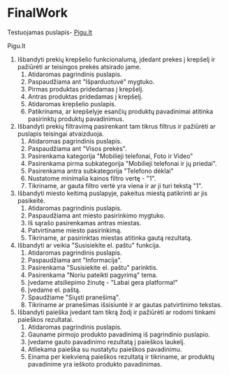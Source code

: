 # FinalWork

Testuojamas puslapis- [Pigu.lt](https://pigu.lt/lt/)

Pigu.lt

1. 	Išbandyti prekių krepšelio funkcionalumą, įdedant prekes į krepšelį ir pažiūrėti ar teisingos prekės atsirado jame.
     1. Atidaromas pagrindinis puslapis.
  	2. Paspaudžiama ant "Išparduotuvė" mygtuko.
     3. Pirmas produktas pridedamas į krepšelį.
     4. Antras produktas pridedamas į krepšelį.
     5. Atidaromas krepšelio puslapis.
     6. Patikrinama, ar krepšelyje esančių produktų pavadinimai atitinka pasirinktų produktų pavadinimus.
2.	Išbandyti prekių filtravimą pasirenkant tam tikrus filtrus ir pažiūrėti ar puslapis teisingai atvaizduoja.
     1. Atidaromas pagrindinis puslapis.
     2. Paspaudžiama ant "Visos prekės".
     3. Pasirenkama kategorija "Mobilieji telefonai, Foto ir Video"
     4. Pasirenkama pirma subkategorija "Mobilieji telefonai ir jų priedai".
     5. Pasirenkama antra subkategorija "Telefono dėklai"
     6. Nustatome minimalia kainos filtro vertę - "1".
     7. Tikriname, ar gauta filtro vertė yra viena ir ar ji turi tekstą "1".
3.	Išbandyti miesto keitimą puslapyje, pakeitus miestą patikrinti ar jis pasikeitė.
     1. Atidaromas pagrindinis puslapis.
     2. Paspaudžiama ant miesto pasirinkimo mygtuko.
     3. Iš sąrašo pasirenkamas antras miestas.
     4. Patvirtiname miesto pasirinkimą.
     5. Tikriname, ar pasirinktas miestas atitinka gautą rezultatą.
4.   Išbandyti ar veikia "Susisiekite el. paštu" funkcija.
     1. Atidaromas pagrindinis puslapis.
     2. Paspaudžiama ant "Informacija".
     3. Pasirenkama "Susisiekite el. paštu" parinktis.
     4. Pasirenkama "Noriu pateikti pagyrimą" tema.
     5. Įvedame atsiliepimo žinutę - "Labai gera platforma!"
     6. Įvedame el. paštą.
     7. Spaudžiame "Siųsti pranešimą".
     8. Tikriname ar pranešimas išsisiuntė ir ar gautas patvirtinimo tekstas.
6.	Išbandyti paieška įvedant tam tikrą žodį ir pažiūrėti ar rodomi tinkami paieškos rezultatai.
     1. Atidaromas pagrindinis puslapis.
     2. Gauname pirmojo produkto pavadinimą iš pagrindinio puslapio.
     3. Įvedame gauto pavadinimo rezultatą į paieškos laukelį.
     4. Atliekama paieška su nustatytu paieškos pavadinimu.
     5. Einama per kiekvieną paieškos rezultatą ir tikriname, ar produktų pavadinime yra ieškoto produkto pavadinimas.



  

   
        



